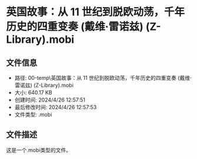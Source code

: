 ﻿# 英国故事：从 11 世纪到脱欧动荡，千年历史的四重变奏 (戴维·雷诺兹) (Z-Library).mobi

## 文件信息
- 路径: 00-temp\英国故事：从 11 世纪到脱欧动荡，千年历史的四重变奏 (戴维·雷诺兹) (Z-Library).mobi
- 大小: 640.17 KB
- 创建时间: 2024/4/26 12:57:51
- 最后修改时间: 2024/4/26 12:57:53
- 文件类型: .mobi

## 文件描述
这是一个.mobi类型的文件。

